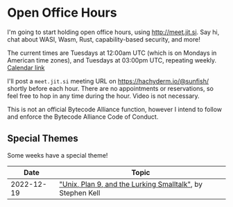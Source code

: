 # Open Office Hours

I'm going to start holding open office hours, using http://meet.jit.si. Say hi, chat about WASI, Wasm, Rust, capability-based security, and more!

The current times are Tuesdays at 12:00am UTC (which is on Mondays in American time zones), and Tuesdays at 03:00pm UTC, repeating weekly. [Calendar link](https://user.fm/calendar/v1-a36d75241c715d7735cec38a8eb29632/Office%20Hours.ics)

I'll post a `meet.jit.si` meeting URL on https://hachyderm.io/@sunfish/ shortly before each hour. There are no appointments or reservations, so feel free to hop in any time during the hour. Video is not necessary.

This is not an official Bytecode Alliance function, however I intend to follow and enforce the Bytecode Alliance Code of Conduct.

## Special Themes

Some weeks have a special theme!

| Date | Topic |
| ---- | ----- |
| 2022-12-19 | ["Unix, Plan 9, and the Lurking Smalltalk"], by Stephen Kell |

["Unix, Plan 9, and the Lurking Smalltalk"]: https://www.humprog.org/~stephen/research/papers/kell19unix-personal.pdf

